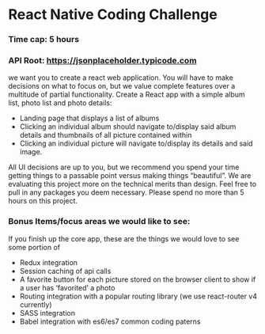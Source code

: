 # React Native Coding Challenge
### Time cap: 5 hours
### API Root: https://jsonplaceholder.typicode.com

we want you to create a react web application. You will have to make decisions on what to
focus on, but we value complete features over a multitude of partial functionality.
Create a React app with a simple album list, photo list and photo details:
  - Landing page that displays a list of albums
  - Clicking an individual album should navigate to/display said album details and
thumbnails of all picture contained within
  - Clicking an individual picture will navigate to/display its details and said image.

All UI decisions are up to you, but we recommend you spend your time getting things to a
passable point versus making things “beautiful”. We are evaluating this project more on the
technical merits than design. Feel free to pull in any packages you deem necessary. Please
spend no more than 5 hours on this project.

### Bonus Items/focus areas we would like to see:
If you finish up the core app, these are the things we would love to see some portion of
  - Redux integration
  - Session caching of api calls
  - A favorite button for each picture stored on the browser client to show if a user has
‘favorited’ a photo
  - Routing integration with a popular routing library (we use react-router v4 currently)
  - SASS integration
  - Babel integration with es6/es7 common coding paterns
